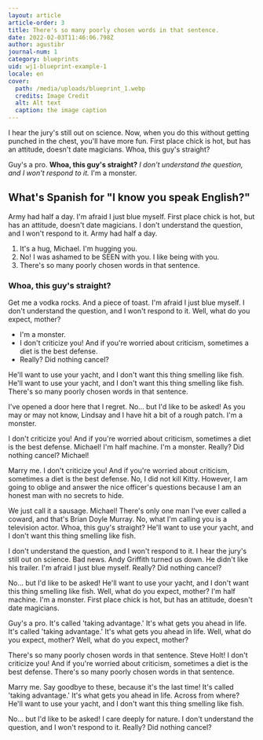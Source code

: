 ```yaml
---
layout: article
article-order: 3
title: There's so many poorly chosen words in that sentence.
date: 2022-02-03T11:46:06.798Z
author: agustibr
journal-num: 1
category: blueprints
uid: wj1-blueprint-example-1
locale: en
cover: 
  path: /media/uploads/blueprint_1.webp
  credits: Image Credit
  alt: Alt text
  caption: the image caption
---
```

I hear the jury's still out on science. Now, when you do this without getting punched in the chest, you'll have more fun. First place chick is hot, but has an attitude, doesn't date magicians. Whoa, this guy's straight?

Guy's a pro. __Whoa, this guy's straight?__ *I don't understand the question, and I won't respond to it.* I'm a monster.

## What's Spanish for "I know you speak English?"

Army had half a day. I'm afraid I just blue myself. First place chick is hot, but has an attitude, doesn't date magicians. I don't understand the question, and I won't respond to it. Army had half a day.

1. It's a hug, Michael. I'm hugging you.
2. No! I was ashamed to be SEEN with you. I like being with you.
3. There's so many poorly chosen words in that sentence.

### Whoa, this guy's straight?

Get me a vodka rocks. And a piece of toast. I'm afraid I just blue myself. I don't understand the question, and I won't respond to it. Well, what do you expect, mother?

* I'm a monster.
* I don't criticize you! And if you're worried about criticism, sometimes a diet is the best defense.
* Really? Did nothing cancel?

He'll want to use your yacht, and I don't want this thing smelling like fish. He'll want to use your yacht, and I don't want this thing smelling like fish. There's so many poorly chosen words in that sentence.

I've opened a door here that I regret. No… but I'd like to be asked! As you may or may not know, Lindsay and I have hit a bit of a rough patch. I'm a monster.

I don't criticize you! And if you're worried about criticism, sometimes a diet is the best defense. Michael! I'm half machine. I'm a monster. Really? Did nothing cancel? Michael!

Marry me. I don't criticize you! And if you're worried about criticism, sometimes a diet is the best defense. No, I did not kill Kitty. However, I am going to oblige and answer the nice officer's questions because I am an honest man with no secrets to hide.

We just call it a sausage. Michael! There's only one man I've ever called a coward, and that's Brian Doyle Murray. No, what I'm calling you is a television actor. Whoa, this guy's straight? He'll want to use your yacht, and I don't want this thing smelling like fish.

I don't understand the question, and I won't respond to it. I hear the jury's still out on science. Bad news. Andy Griffith turned us down. He didn't like his trailer. I'm afraid I just blue myself. Really? Did nothing cancel?

No… but I'd like to be asked! He'll want to use your yacht, and I don't want this thing smelling like fish. Well, what do you expect, mother? I'm half machine. I'm a monster. First place chick is hot, but has an attitude, doesn't date magicians.

Guy's a pro. It's called 'taking advantage.' It's what gets you ahead in life. It's called 'taking advantage.' It's what gets you ahead in life. Well, what do you expect, mother? Well, what do you expect, mother?

There's so many poorly chosen words in that sentence. Steve Holt! I don't criticize you! And if you're worried about criticism, sometimes a diet is the best defense. There's so many poorly chosen words in that sentence.

Marry me. Say goodbye to these, because it's the last time! It's called 'taking advantage.' It's what gets you ahead in life. Across from where? He'll want to use your yacht, and I don't want this thing smelling like fish.

No… but I'd like to be asked! I care deeply for nature. I don't understand the question, and I won't respond to it. Really? Did nothing cancel?


